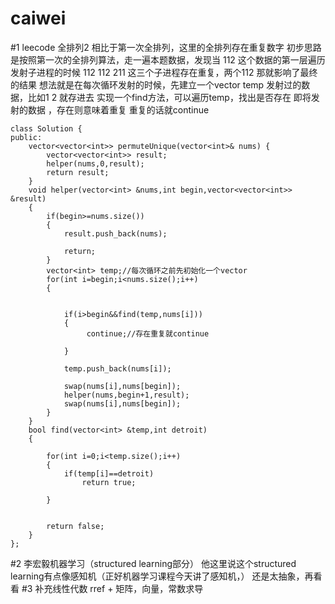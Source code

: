 caiwei
===
#1 leecode 全排列2
相比于第一次全排列，这里的全排列存在重复数字
初步思路是按照第一次的全排列算法，走一遍本题数据，发现当
112
这个数据的第一层遍历发射子进程的时候
112
112
211
这三个子进程存在重复，两个112	那就影响了最终的结果
想法就是在每次循环发射的时候，先建立一个vector<int> temp
发射过的数据，比如1 2 就存进去
实现一个find方法，可以遍历temp，找出是否存在  即将发射的数据 ，存在则意味着重复
重复的话就continue 

```
class Solution {
public:
    vector<vector<int>> permuteUnique(vector<int>& nums) {
        vector<vector<int>> result;
        helper(nums,0,result);
        return result;
    }
    void helper(vector<int> &nums,int begin,vector<vector<int>> &result)
    {
        if(begin>=nums.size())
        {
            result.push_back(nums);
            
            return;
        }
        vector<int> temp;//每次循环之前先初始化一个vector
        for(int i=begin;i<nums.size();i++)
        {
            
            
            if(i>begin&&find(temp,nums[i]))
            {
                 continue;//存在重复就continue
                
            }
               
            temp.push_back(nums[i]);
            
            swap(nums[i],nums[begin]);
            helper(nums,begin+1,result);
            swap(nums[i],nums[begin]);
        }
    }
    bool find(vector<int> &temp,int detroit)
    {
        
        for(int i=0;i<temp.size();i++)
        {
            if(temp[i]==detroit)
                return true;
            
        }
        
        
        return false;
    }
};
```

#2 李宏毅机器学习（structured learning部分）
他这里说这个structured learning有点像感知机（正好机器学习课程今天讲了感知机，）
还是太抽象，再看看
#3 补充线性代数
rref + 矩阵，向量，常数求导

